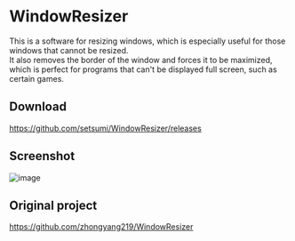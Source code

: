 # WindowResizer

This is a software for resizing windows, which is especially useful for those windows that cannot be resized. <br>
It also removes the border of the window and forces it to be maximized, which is perfect for programs that can't be displayed full screen, such as certain games.

## Download

https://github.com/setsumi/WindowResizer/releases

## Screenshot

![image](https://github.com/setsumi/WindowResizer/assets/5970554/f98714c1-e86f-4479-a0a6-b7503d9fe73b)

## Original project

https://github.com/zhongyang219/WindowResizer
